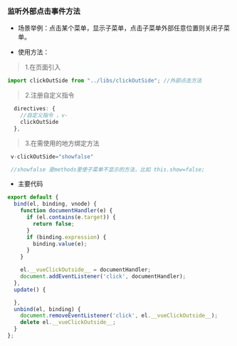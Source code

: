 ### 监听外部点击事件方法

* 场景举例：点击某个菜单，显示子菜单，点击子菜单外部任意位置则关闭子菜单。  

* 使用方法：
> 1.在页面引入  
```javascript
import clickOutSide from "../libs/clickOutSide"; //外部点击方法
```

> 2.注册自定义指令
```javascript
  directives: {
    //自定义指令 ，v-
    clickOutSide
  },
```

> 3.在需使用的地方绑定方法
```javascript
 v-clickOutSide="showfalse"

 //showfalse 是methods里使子菜单不显示的方法，比如 this.show=false;
```

* 主要代码
```javascript
export default {
  bind(el, binding, vnode) {
    function documentHandler(e) {
      if (el.contains(e.target)) {
        return false;
      }
      if (binding.expression) {
        binding.value(e);
      }
    }

    el.__vueClickOutside__ = documentHandler;
    document.addEventListener('click', documentHandler);
  },
  update() {

  },
  unbind(el, binding) {
    document.removeEventListener('click', el.__vueClickOutside__);
    delete el.__vueClickOutside__;
  }
};
```